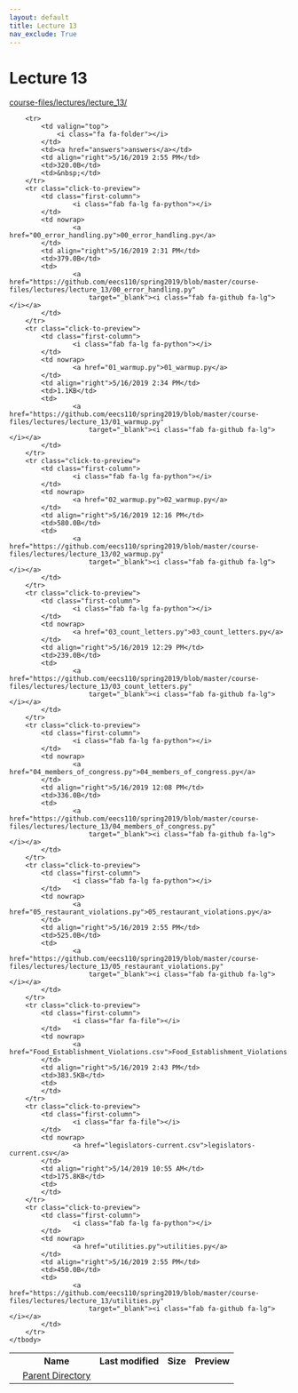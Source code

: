 ```yaml
---
layout: default
title: Lecture 13
nav_exclude: True
---
```


# Lecture 13

[course-files/lectures/lecture_13/](.)

<table class="tbl-files">
    <tbody>
        <tr>
            <th valign="top"></th>
            <th>Name</th>
            <th>Last modified</th>
            <th>Size</th>
            <th>Preview</th>
        </tr>
        <tr>
            <td valign="top">
                <i class="fa fa-folder-open"></i>
            </td>
            <td><a href="../">Parent Directory</a></td>
            <td>&nbsp;</td>
            <td>&nbsp;</td>
            <td>&nbsp;</td>
        </tr>

        <tr>
            <td valign="top">
                <i class="fa fa-folder"></i>
            </td>
            <td><a href="answers">answers</a></td>
            <td align="right">5/16/2019 2:55 PM</td>
            <td>320.0B</td>
            <td>&nbsp;</td>
        </tr>
        <tr class="click-to-preview">
            <td class="first-column">
                    <i class="fab fa-lg fa-python"></i>
            </td>
            <td nowrap>
                    <a href="00_error_handling.py">00_error_handling.py</a>
            </td>
            <td align="right">5/16/2019 2:31 PM</td>
            <td>379.0B</td>
            <td>
                    <a href="https://github.com/eecs110/spring2019/blob/master/course-files/lectures/lecture_13/00_error_handling.py"
                        target="_blank"><i class="fab fa-github fa-lg"></i></a>
            </td>
        </tr>
        <tr class="click-to-preview">
            <td class="first-column">
                    <i class="fab fa-lg fa-python"></i>
            </td>
            <td nowrap>
                    <a href="01_warmup.py">01_warmup.py</a>
            </td>
            <td align="right">5/16/2019 2:34 PM</td>
            <td>1.1KB</td>
            <td>
                    <a href="https://github.com/eecs110/spring2019/blob/master/course-files/lectures/lecture_13/01_warmup.py"
                        target="_blank"><i class="fab fa-github fa-lg"></i></a>
            </td>
        </tr>
        <tr class="click-to-preview">
            <td class="first-column">
                    <i class="fab fa-lg fa-python"></i>
            </td>
            <td nowrap>
                    <a href="02_warmup.py">02_warmup.py</a>
            </td>
            <td align="right">5/16/2019 12:16 PM</td>
            <td>580.0B</td>
            <td>
                    <a href="https://github.com/eecs110/spring2019/blob/master/course-files/lectures/lecture_13/02_warmup.py"
                        target="_blank"><i class="fab fa-github fa-lg"></i></a>
            </td>
        </tr>
        <tr class="click-to-preview">
            <td class="first-column">
                    <i class="fab fa-lg fa-python"></i>
            </td>
            <td nowrap>
                    <a href="03_count_letters.py">03_count_letters.py</a>
            </td>
            <td align="right">5/16/2019 12:29 PM</td>
            <td>239.0B</td>
            <td>
                    <a href="https://github.com/eecs110/spring2019/blob/master/course-files/lectures/lecture_13/03_count_letters.py"
                        target="_blank"><i class="fab fa-github fa-lg"></i></a>
            </td>
        </tr>
        <tr class="click-to-preview">
            <td class="first-column">
                    <i class="fab fa-lg fa-python"></i>
            </td>
            <td nowrap>
                    <a href="04_members_of_congress.py">04_members_of_congress.py</a>
            </td>
            <td align="right">5/16/2019 12:08 PM</td>
            <td>336.0B</td>
            <td>
                    <a href="https://github.com/eecs110/spring2019/blob/master/course-files/lectures/lecture_13/04_members_of_congress.py"
                        target="_blank"><i class="fab fa-github fa-lg"></i></a>
            </td>
        </tr>
        <tr class="click-to-preview">
            <td class="first-column">
                    <i class="fab fa-lg fa-python"></i>
            </td>
            <td nowrap>
                    <a href="05_restaurant_violations.py">05_restaurant_violations.py</a>
            </td>
            <td align="right">5/16/2019 2:55 PM</td>
            <td>525.0B</td>
            <td>
                    <a href="https://github.com/eecs110/spring2019/blob/master/course-files/lectures/lecture_13/05_restaurant_violations.py"
                        target="_blank"><i class="fab fa-github fa-lg"></i></a>
            </td>
        </tr>
        <tr class="click-to-preview">
            <td class="first-column">
                    <i class="far fa-file"></i>
            </td>
            <td nowrap>
                    <a href="Food_Establishment_Violations.csv">Food_Establishment_Violations.csv</a>
            </td>
            <td align="right">5/16/2019 2:43 PM</td>
            <td>383.5KB</td>
            <td>
            </td>
        </tr>
        <tr class="click-to-preview">
            <td class="first-column">
                    <i class="far fa-file"></i>
            </td>
            <td nowrap>
                    <a href="legislators-current.csv">legislators-current.csv</a>
            </td>
            <td align="right">5/14/2019 10:55 AM</td>
            <td>175.8KB</td>
            <td>
            </td>
        </tr>
        <tr class="click-to-preview">
            <td class="first-column">
                    <i class="fab fa-lg fa-python"></i>
            </td>
            <td nowrap>
                    <a href="utilities.py">utilities.py</a>
            </td>
            <td align="right">5/16/2019 2:55 PM</td>
            <td>450.0B</td>
            <td>
                    <a href="https://github.com/eecs110/spring2019/blob/master/course-files/lectures/lecture_13/utilities.py"
                        target="_blank"><i class="fab fa-github fa-lg"></i></a>
            </td>
        </tr>
    </tbody>
</table>

